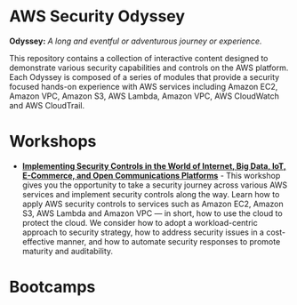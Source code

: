 # AWS Security Odyssey


**Odyssey:** _A long and eventful or adventurous journey or experience._


This repository contains a collection of interactive content designed to demonstrate various security capabilities and controls on the AWS platform. Each Odyssey is composed of a series of modules that provide a security focused hands-on experience with AWS services including Amazon EC2, Amazon VPC, Amazon S3, AWS Lambda, Amazon VPC, AWS CloudWatch and AWS CloudTrail.

# Workshops

- [**Implementing Security Controls in the World of Internet, Big Data, IoT, E-Commerce, and Open Communications Platforms**](SID402Workshop) - This workshop gives you the opportunity to take a security journey across various AWS services and implement security controls along the way. Learn how to apply AWS security controls to services such as Amazon EC2, Amazon S3, AWS Lambda and Amazon VPC — in short, how to use the cloud to protect the cloud. We consider how to adopt a workload-centric approach to security strategy, how to address security issues in a cost-effective manner, and how to automate security responses to promote maturity and auditability.

# Bootcamps

